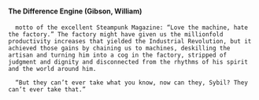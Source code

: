 #### The Difference Engine (Gibson, William)
      motto of the excellent Steampunk Magazine: “Love the machine, hate the factory.” The factory might have given us the millionfold productivity increases that yielded the Industrial Revolution, but it achieved those gains by chaining us to machines, deskilling the artisan and turning him into a cog in the factory, stripped of judgment and dignity and disconnected from the rhythms of his spirit and the world around him.

      “But they can’t ever take what you know, now can they, Sybil? They can’t ever take that.”

